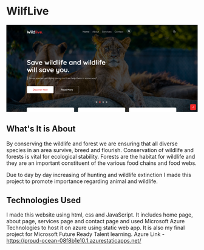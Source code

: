 # WilfLive
![](assets/images/demo_1.png)

## What's It is About

By conserving the wildlife and forest we are ensuring that all diverse species in an area survive, breed and flourish. Conservation of wildlife and forests is vital for ecological stability. Forests are the habitat for wildlife and they are an important constituent of the various food chains and food webs.

Due to day by day increasing of hunting and wildlife extinction I made this project to promote importance regarding animal and wildlife.

## Technologies Used

I made this website using html, css and JavaScript. It includes home page, about page, services page and contact page and used Microsoft Azure Technologies to host it on azure using static web app. It is also my final project for Microsoft Future Ready Talent learning.
Azure Link - https://proud-ocean-08f8b1e10.1.azurestaticapps.net/
